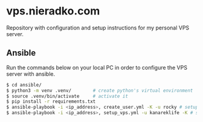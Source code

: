 # vps.nieradko.com

Repository with configuration and setup instructions for my personal VPS server.

## Ansible

Run the commands below on your local PC in order to configure the VPS server with ansible.

```bash
$ cd ansible/
$ python3 -m venv .venv/        # create python's virtual environment
$ source .venv/bin/activate     # activate it
$ pip install -r requirements.txt
$ ansible-playbook -i <ip_address>, create_user.yml -K -u rocky # setup admin user and change passwords
$ ansible-playbook -i <ip_address>, setup_vps.yml -u kanareklife -K # setup VPS
```
